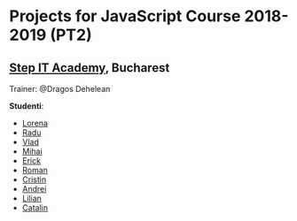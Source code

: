 # Projects for JavaScript Course 2018-2019 (PT2)
## [Step IT Academy](https://itstep.ro/), Bucharest 
Trainer: @Dragos Dehelean

**Studenti**:

* [Lorena](https://github.com/Lorena4/JavaScript-Projects) 
* [Radu]()
* [Vlad](https://github.com/meemknight)
* [Mihai]()
* [Erick](https://github.com/andreaserick/JavaScript-Projects)
* [Roman]()
* [Cristin](https://github.com/GhihanisCristin/StepIT_webdev_projects/)
* [Andrei](https://github.com/ctrlAndrei/JavaScript-Projects)
* [Lilian](https://github.com/LilianMiron/JavaScript-projects/)
* [Catalin]()
